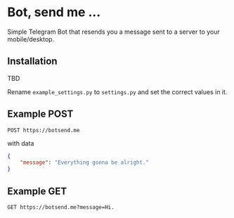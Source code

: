 # Bot, send me ...

Simple Telegram Bot that resends you a message sent to a server to your mobile/desktop.

## Installation
TBD

Rename `example_settings.py` to `settings.py` and set the correct values in it.

## Example POST
```
POST https://botsend.me
```
with data
```json
{
    "message": "Everything gonna be alright."
}
```
## Example GET
```
GET https://botsend.me?message=Hi.
```
